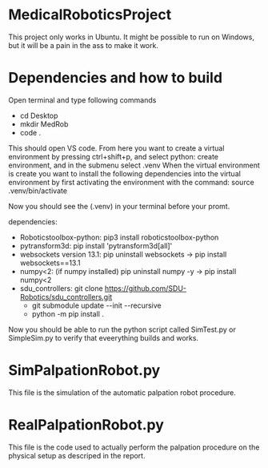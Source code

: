 # MedicalRoboticsProject

This project only works in Ubuntu. It might be possible to run on Windows, but it will be a pain in the ass to make it work.

# Dependencies and how to build
Open terminal and type following commands
- cd Desktop
- mkdir MedRob
- code .

This should open VS code. From here you want to create a virtual environment by pressing ctrl+shift+p, and select python: create environment, and in the submenu select .venv
When the virtual environment is create you want to install the following dependencies into the virtual environment by first activating the environment with the command: source .venv/bin/activate

Now you should see the (.venv) in your terminal before your promt.

dependencies:
 - Roboticstoolbox-python: pip3 install roboticstoolbox-python
 -  pytransform3d: pip install 'pytransform3d[all]'
 -  websockets version 13.1: pip uninstall websockets -> pip install websockets==13.1
 -  numpy<2: (if numpy installed) pip uninstall numpy -y -> pip install numpy<2
 -  sdu_controllers: git clone https://github.com/SDU-Robotics/sdu_controllers.git
     - git submodule update --init --recursive
     - python -m pip install .

Now you should be able to run the python script called SimTest.py or SimpleSim.py to verify that eveerything builds and works.

# SimPalpationRobot.py
This file is the simulation of the automatic palpation robot procedure.

# RealPalpationRobot.py
This file is the code used to actually perform the palpation procedure on the physical setup as descriped in the report.
